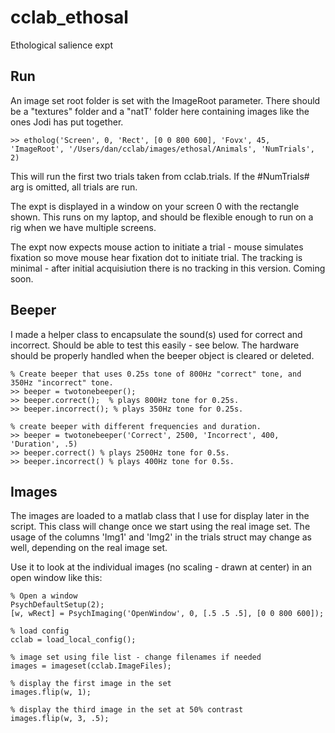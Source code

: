 # cclab_ethosal
Ethological salience expt

## Run

An image set root folder is set with the ImageRoot parameter. There should be a "textures" folder and a "natT' folder here containing images like the ones Jodi has put together.
```
>> etholog('Screen', 0, 'Rect', [0 0 800 600], 'Fovx', 45, 'ImageRoot', '/Users/dan/cclab/images/ethosal/Animals', 'NumTrials', 2)
```
This will run the first two trials taken from cclab.trials. If the #NumTrials# arg is omitted, all trials are run. 

The expt is displayed in a window on your screen 0 with the rectangle shown. This runs on my laptop, and should be flexible enough to run on a rig when we have multiple screens.

The expt now expects mouse action to initiate a trial - mouse simulates fixation so move mouse hear fixation dot to initiate trial. The tracking is minimal - after initial acquisiution there is no tracking in this version. Coming soon.

## Beeper

I made a helper class to encapsulate the sound(s) used for correct and incorrect. Should be able to test this easily - see below. The hardware should be properly handled when the beeper object is cleared or deleted. 


```
% Create beeper that uses 0.25s tone of 800Hz "correct" tone, and 350Hz "incorrect" tone.
>> beeper = twotonebeeper();
>> beeper.correct();  % plays 800Hz tone for 0.25s.
>> beeper.incorrect(); % plays 350Hz tone for 0.25s.

% create beeper with different frequencies and duration.
>> beeper = twotonebeeper('Correct', 2500, 'Incorrect', 400, 'Duration', .5)
>> beeper.correct() % plays 2500Hz tone for 0.5s.
>> beeper.incorrect() % plays 400Hz tone for 0.5s.
```

## Images

The images are loaded to a matlab class that I use for display later in the script. This class will change once we start using the real image set. The usage of the columns 'Img1' and 'Img2' in the trials struct may change as well, depending on the real image set.

Use it to look at the individual images (no scaling - drawn at center) in an open window like this:

```
% Open a window
PsychDefaultSetup(2);
[w, wRect] = PsychImaging('OpenWindow', 0, [.5 .5 .5], [0 0 800 600]);

% load config
cclab = load_local_config();

% image set using file list - change filenames if needed
images = imageset(cclab.ImageFiles);

% display the first image in the set
images.flip(w, 1);

% display the third image in the set at 50% contrast
images.flip(w, 3, .5);
```
